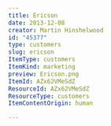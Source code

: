 ```yaml
---
title: Ericson
date: 2013-12-08
creator: Martin Hinshelwood
id: "45377"
type: customers
slug: ericson
ItemType: customers
ItemKind: marketing
preview: Ericson.png
ItemId: AZx62VMeSdZ
ResourceId: AZx62VMeSdZ
ResourceType: customers
ItemContentOrigin: human

---
```


